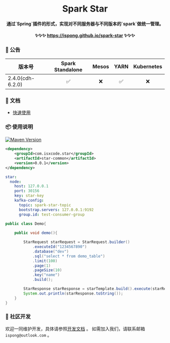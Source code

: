 <h1 align="center">
    Spark Star
</h1>

<h4 align="center">
    通过`Spring`插件的形式，实现对不同服务器与不同版本的`spark`做统一管理。
</h4>

<h4 align="center">
    ✨✨✨ <a href="https://ispong.github.io/spark-star">https://ispong.github.io/spark-star</a> ✨✨✨
</h4>

### 📢 公告

| 版本号              |  Spark Standalone  | Mesos |        YARN        | Kubernetes |
|------------------|:------------------:|:-----:|:------------------:|:----------:|
| 2.4.0(cdh-6.2.0) | :white_check_mark: |  :x:  | :white_check_mark: |    :x:     |

### 📒 文档

- [快速使用](https://ispong.github.io/flink-acorn/#/zh-cn/quickstart)

### 📦 使用说明

[![Maven Version](https://img.shields.io/maven-central/v/com.isxcode.star/star-common)](https://search.maven.org/artifact/com.isxcode.star/star-common)

```xml
<dependency>
    <groupId>com.isxcode.star</groupId>
    <artifactId>star-common</artifactId>
    <version>0.0.1</version>
</dependency>
```

```yaml
star:
  node:
    host: 127.0.0.1
    port: 30156
    key: star-key
    kafka-config:
      topic: spark-star-topic
      bootstrap.servers: 127.0.0.1:9192
      group.id: test-consumer-group
```

```java
public class Demo{
    
    public void demo(){

        StarRequest starRequest = StarRequest.builder()
            .executeId("1234567890")
            .database("dev")
            .sql("select * from demo_table")
            .limit(100)
            .page(1)
            .pageSize(10)
            .key("name")
            .build();

        StarResponse starResponse = starTemplate.build().execute(starRequest);
        System.out.println(starResponse.toString());
    }
}
```

### 👏 社区开发

欢迎一同维护开发，具体请参照[开发文档](https://github.com/ispong/spark-star/blob/main/CONTRIBUTING.md) 。
如需加入我们，请联系邮箱 `ispong@outlook.com` 。
